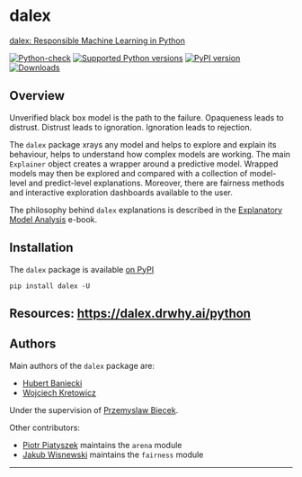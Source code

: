 # dalex

[dalex: Responsible Machine Learning in Python](http://dalex.drwhy.ai/python)

[![Python-check](https://github.com/ModelOriented/DALEX/workflows/Python-check/badge.svg)](https://github.com/ModelOriented/DALEX/actions?query=workflow%3APython-check)
[![Supported Python
versions](https://img.shields.io/pypi/pyversions/dalex.svg)](https://pypi.org/project/dalex/)
[![PyPI version](https://badge.fury.io/py/dalex.svg)](https://badge.fury.io/py/dalex)
[![Downloads](https://pepy.tech/badge/dalex)](https://pepy.tech/project/dalex)

## Overview

Unverified black box model is the path to the failure. Opaqueness leads to distrust. Distrust leads to ignoration. Ignoration leads to rejection.

The `dalex` package xrays any model and helps to explore and explain its behaviour, helps to understand how complex models are working.
The main `Explainer` object creates a wrapper around a predictive model. Wrapped models may then be explored and compared with a collection of model-level and predict-level explanations. Moreover, there are fairness methods and interactive exploration dashboards available to the user.

The philosophy behind `dalex` explanations is described in the [Explanatory Model Analysis](https://pbiecek.github.io/ema/) e-book.

## Installation

The `dalex` package is available [on PyPI](https://pypi.org/project/dalex/)

```console
pip install dalex -U
```

## Resources: https://dalex.drwhy.ai/python

## Authors

Main authors of the `dalex` package are:

* [Hubert Baniecki](https://github.com/hbaniecki)
* [Wojciech Kretowicz](https://github.com/wojciechkretowicz)

Under the supervision of [Przemyslaw Biecek](https://github.com/pbiecek).

Other contributors:

* [Piotr Piatyszek](https://github.com/piotrpiatyszek) maintains the `arena` module
* [Jakub Wisnewski](https://github.com/jakwisn) maintains the `fairness` module

-------------------------------------------


